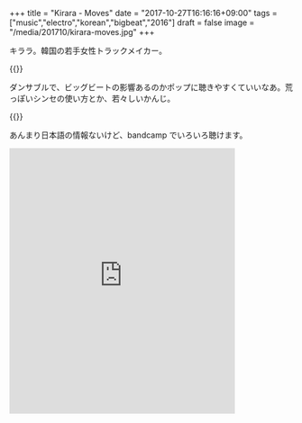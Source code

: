 +++
title = "Kirara - Moves"
date = "2017-10-27T16:16:16+09:00"
tags = ["music","electro","korean","bigbeat","2016"]
draft = false
image = "/media/201710/kirara-moves.jpg"
+++

キララ。韓国の若手女性トラックメイカー。

{{<youtube src="3XseEQv1Ds4" title="Kirara - Blizzard">}}

ダンサブルで、ビッグビートの影響あるのかポップに聴きやすくていいなあ。荒っぽいシンセの使い方とか、若々しいかんじ。

{{<youtube src="52gz6gty8vE" title="Kirara - Featherdance">}}

あんまり日本語の情報ないけど、bandcamp でいろいろ聴けます。

<iframe style="border: 0; width: 400px; height: 472px;" src="https://bandcamp.com/EmbeddedPlayer/album=3748455255/size=large/bgcol=ffffff/linkcol=0687f5/artwork=small/transparent=true/" seamless><a href="http://stqpkiraradongjae.bandcamp.com/album/moves">moves by KIRARA</a></iframe>
